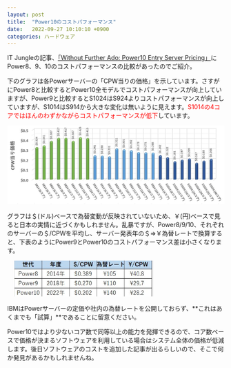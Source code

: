 ```yaml
---
layout: post
title:  "Power10のコストパフォーマンス"
date:   2022-09-27 10:10:10 +0900
categories: ハードウェア
---
```

IT Jungleの記事、[「Without Further Ado: Power10 Entry Server Pricing」](https://www.itjungle.com/2022/09/26/without-further-ado-power10-entry-server-pricing/)にPower8、9、10のコストパフォーマンスの比較があったのでご紹介。

下のグラフは各Powerサーバーの「CPW当りの価格」を示しています。さすがにPower8と比較するとPower10全モデルでコストパフォーマンスが向上していますが、Power9と比較するとS1024はS924よりコストパフォーマンスが向上していますが、S1014はS914から大きな変化は無いように見えます。<span style="color: red">S1014の4コアではほんのわずかながらコストパフォーマンスが低下</span>しています。

![CPW当り価格](/image/2022-09-27_CPW当り価格.jpg)

グラフは＄(ドル)ベースで為替変動が反映されていないため、￥(円)ベースで見ると日本の実情に近づくかもしれません。乱暴ですが、Power8/9/10、それぞれのサーバーの＄/CPWを平均し、サーバー発表年の＄⇒￥為替レートで換算すると、下表のようにPower9とPower10のコストパフォーマンス差は小さくなります。

&nbsp;&nbsp;&nbsp;&nbsp;<img src="/image/2022-09-27_CPW当り価格2.jpg" width="320" />

IBMはPowerサーバーの定価や社内の為替レートを公開しておらず、**これはあくまでも「試算」**であることに留意ください。

Power10ではより少ないコア数で同等以上の能力を発揮できるので、コア数ベースで価格が決まるソフトウェアを利用している場合はシステム全体の価格が低減します。後日ソフトウェアのコストを追加した記事が出るらしいので、そこで何か発見があるかもしれませんね。

